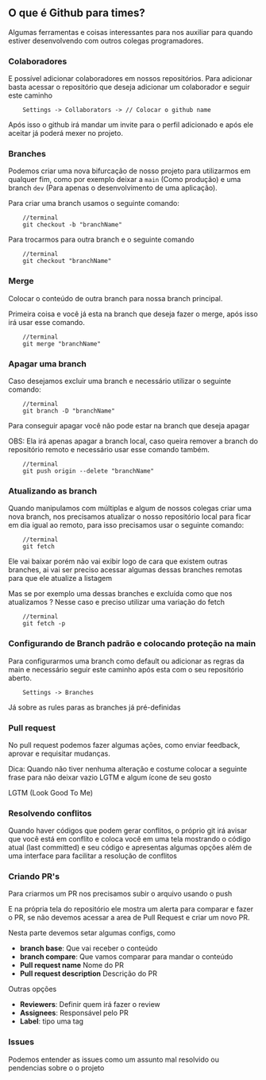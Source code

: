 ## O que é Github para times?
Algumas ferramentas e coisas interessantes para nos auxiliar para quando estiver desenvolvendo com outros colegas programadores.


### Colaboradores
E possível adicionar colaboradores em nossos repositórios. Para adicionar basta acessar o repositório que deseja adicionar um colaborador e seguir este caminho

```
    Settings -> Collaborators -> // Colocar o github name
```

Após isso o github irá mandar um invite para o perfil adicionado e após ele aceitar já poderá mexer no projeto.


### Branches
Podemos criar uma nova bifurcação de nosso projeto para utilizarmos em qualquer fim, como por exemplo deixar a `main` (Como produção) e uma branch `dev` (Para apenas o desenvolvimento de uma aplicação).

Para criar uma branch usamos o seguinte comando:
```
    //terminal
    git checkout -b "branchName"
```

Para trocarmos para outra branch e o seguinte comando
```
    //terminal
    git checkout "branchName"
```


### Merge
Colocar o conteúdo de outra branch para nossa branch principal.

Primeira coisa e você já esta na branch que deseja fazer o merge, após isso irá usar esse comando.

```
    //terminal
    git merge "branchName"
```

### Apagar uma branch
Caso desejamos excluir uma branch e necessário utilizar o seguinte comando:

```
    //terminal
    git branch -D "branchName"
```

Para conseguir apagar você não pode estar na branch que deseja apagar

OBS: Ela irá apenas apagar a branch local, caso queira remover a branch do repositório remoto e necessário usar esse comando também.
```
    //terminal
    git push origin --delete "branchName"
```

### Atualizando as branch
Quando manipulamos com múltiplas e algum de nossos colegas criar uma nova branch, nos precisamos atualizar o nosso repositório local para ficar em dia igual ao remoto, para isso precisamos usar o seguinte comando:
```
    //terminal
    git fetch
```

Ele vai baixar porém não vai exibir logo de cara que existem outras branches, ai vai ser preciso acessar algumas dessas branches remotas para que ele atualize a listagem

Mas se por exemplo uma dessas branches e excluída como que nos atualizamos ? Nesse caso e preciso utilizar uma variação do fetch
```
    //terminal
    git fetch -p
```

### Configurando de Branch padrão e colocando proteção na main
Para configurarmos uma branch como default ou adicionar as regras da main e necessário seguir este caminho após esta com o seu repositório aberto.
```
    Settings -> Branches 
```

Já sobre as rules paras as branches já pré-definidas 


### Pull request
No pull request podemos fazer algumas ações, como enviar feedback, aprovar e requisitar mudanças.

Dica: Quando não tiver nenhuma alteração e costume colocar a seguinte frase para não deixar vazio LGTM e algum ícone de seu gosto

LGTM (Look Good To Me)

### Resolvendo conflitos
Quando haver códigos que podem gerar conflitos, o próprio git irá avisar que você está em conflito e coloca você em uma tela mostrando o código atual  (last committed) e seu código e apresentas algumas opções além de uma interface para facilitar a resolução de conflitos 

### Criando PR's
Para criarmos um PR nos precisamos subir o arquivo usando o push

E na própria tela do repositório ele mostra um alerta para comparar e fazer o PR, se não devemos acessar a area de Pull Request e criar um novo PR.

Nesta parte devemos setar algumas configs, como 

- **branch base**: Que vai receber o conteúdo
- **branch compare**: Que vamos comparar para mandar o conteúdo
- **Pull request name** Nome do PR
- **Pull request description** Descrição do PR

Outras opções
- **Reviewers**: Definir quem irá fazer o review
- **Assignees**: Responsável pelo PR
- **Label**: tipo uma tag


### Issues 
Podemos entender as issues como um assunto mal resolvido ou pendencias sobre o o projeto
